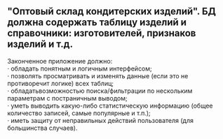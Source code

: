   ## "Оптовый склад кондитерских изделий". БД должна содержать таблицу изделий и справочники: изготовителей, признаков изделий и т.д.
  
  Законченное приложение должно:  
· обладать понятным и логичным интерфейсом;  
· позволять просматривать и изменять данные (если это не противоречит логике) всех таблиц;  
· обладатьвозможностью поиска/фильтрации по нескольким параметрам с постраничным выводом;  
· уметь выводить какую-либо статистическую информацию (общее количество записей, самые популярные и т.п.);  
· иметь защиту от неправильных действий пользователя (для большинства случаев).  
